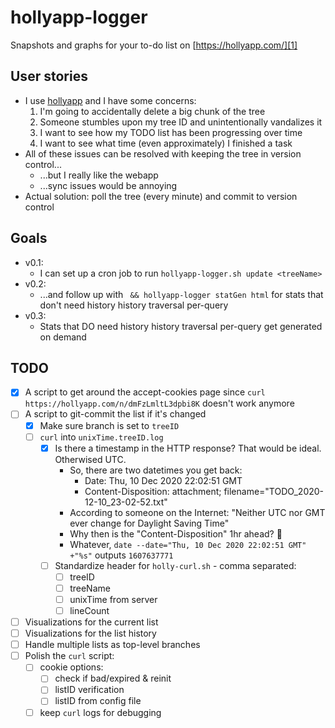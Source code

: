 # hollyapp-logger
Snapshots and graphs for your to-do list on [https://hollyapp.com/][1]

## User stories
- I use [hollyapp][1] and I have some concerns:
    1. I'm going to accidentally delete a big chunk of the tree
    2. Someone stumbles upon my tree ID and unintentionally vandalizes it
    3. I want to see how my TODO list has been progressing over time
    4. I want to see what time (even approximately) I finished a task
- All of these issues can be resolved with keeping the tree in version control...
    - ...but I really like the webapp
    - ...sync issues would be annoying
- Actual solution: poll the tree (every minute) and commit to version control

## Goals
- v0.1:
    - I can set up a cron job to run `hollyapp-logger.sh update <treeName>`
- v0.2:
    - ...and follow up with ` && hollyapp-logger statGen html` for stats that don't need history history traversal per-query
- v0.3:
    - Stats that DO need history history traversal per-query get generated on demand

## TODO
- [x] A script to get around the accept-cookies page since `curl https://hollyapp.com/n/dmFzLmltL3dpbi8K` doesn't work anymore
- [ ] A script to git-commit the list if it's changed
    - [x] Make sure branch is set to `treeID`
    - [ ] `curl` into `unixTime.treeID.log`
        - [x] Is there a timestamp in the HTTP response? That would be ideal. Otherwised UTC.
            - So, there are two datetimes you get back:
                - Date: Thu, 10 Dec 2020 22:02:51 GMT
                - Content-Disposition: attachment; filename="TODO_2020-12-10_23-02-52.txt"
            - According to someone on the Internet: "Neither UTC nor GMT ever change for Daylight Saving Time"
            - Why then is the "Content-Disposition" 1hr ahead? 🤔
            - Whatever, `date --date="Thu, 10 Dec 2020 22:02:51 GMT" +"%s"` outputs `1607637771`
        - [ ] Standardize header for `holly-curl.sh` - comma separated:
            - [ ] treeID
            - [ ] treeName
            - [ ] unixTime from server
            - [ ] lineCount
- [ ] Visualizations for the current list
- [ ] Visualizations for the list history
- [ ] Handle multiple lists as top-level branches
- [ ] Polish the `curl` script:
    - [ ] cookie options:
        - [ ] check if bad/expired & reinit
        - [ ] listID verification
        - [ ] listID from config file
    - [ ] keep `curl` logs for debugging

[1]: https://hollyapp.com/
